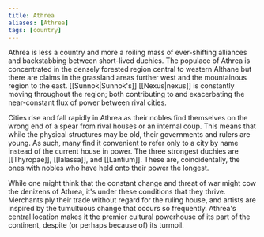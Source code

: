 ```yaml
---
title: Athrea
aliases: [Athrea]
tags: [country]
---
```

Athrea is less a country and more a roiling mass of ever-shifting alliances and backstabbing between short-lived duchies. The populace of Athrea is concentrated in the densely forested region central to western Althane but there are claims in the grassland areas further west and the mountainous region to the east. [[Sunnok|Sunnok's]] [[Nexus|nexus]] is constantly moving throughout the region; both contributing to and exacerbating the near-constant flux of power between rival cities.

Cities rise and fall rapidly in Athrea as their nobles find themselves on the wrong end of a spear from rival houses or an internal coup. This means that while the physical structures may be old, their governments and rulers are young. As such, many find it convenient to refer only to a city by name instead of the current house in power. The three strongest duchies are [[Thyropae]], [[Ialassa]], and [[Lantium]]. These are, coincidentally, the ones with nobles who have held onto their power the longest.

While one might think that the constant change and threat of war might cow the denizens of Athrea, it's under these conditions that they thrive. Merchants ply their trade without regard for the ruling house, and artists are inspired by the tumultuous change that occurs so frequently. Athrea's central location makes it the premier cultural powerhouse of its part of the continent, despite (or perhaps because of) its turmoil.
